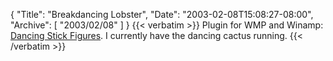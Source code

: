{
  "Title": "Breakdancing Lobster",
  "Date": "2003-02-08T15:08:27-08:00",
  "Archive": [
    "2003/02/08"
  ]
}
{{< verbatim >}}
Plugin for WMP and Winamp: <a href="http://www.cs.unibo.it/~ljw1004/sticky/">Dancing Stick Figures</a>.  I currently have the dancing cactus running.
{{< /verbatim >}}
